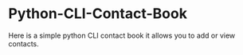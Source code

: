# Python-CLI-Contact-Book
Here is a simple python CLI contact book it allows you to add or view contacts.
